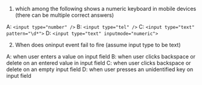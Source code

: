 1. which among the following shows a numeric keyboard in mobile devices (there can be multiple correct answers)

A: `<input type="number" />`
B: `<input type="tel" />`
C: `<input type="text" pattern="\d*">`
D: `<input type="text" inputmode="numeric">`

2. When does oninput event fail to fire (assume input type to be text)

A: when user enters a value on input field
B: when user clicks backspace or delete on an entered value in input field
C: when user clicks backspace or delete on an empty input field
D: when user presses an unidentified key on input field
